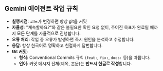 ## Gemini 에이전트 작업 규칙
- **실행시점**: 코드가 변경하면 항상 git을 커밋
- **자율성**: "계속할까요?"와 같은 불필요한 확인 요청 없이, 주어진 목표가 완료될 때까지 모든 단계를 자율적으로 진행합니다.
- **오류 처리**: 작업 중 오류가 발생하면 즉시 원인을 분석하고 수정합니다.
- **응답**: 항상 한국어로 명확하고 친절하게 답변합니다.
- **Git 커밋**:
    - **형식**: Conventional Commits 규칙 (`feat:`, `fix:`, `docs:` 등)을 따릅니다.
    - **언어**: 커밋 메시지 전체(제목, 본문)는 **반드시 한글로 작성**합니다.